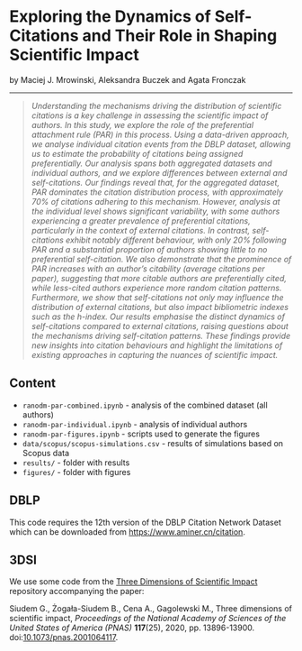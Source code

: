 # Exploring the Dynamics of Self-Citations and Their Role in Shaping Scientific Impact


by Maciej J. Mrowinski, Aleksandra Buczek and Agata Fronczak

---

> *Understanding the mechanisms driving the distribution of scientific citations is a key challenge in assessing the scientific impact of authors. In this study, we explore the role of the preferential attachment rule (PAR) in this process. Using a data-driven approach, we analyse individual citation events from the DBLP dataset, allowing us to estimate the probability of citations being assigned preferentially. Our analysis spans both aggregated datasets and individual authors, and we explore differences between external and self-citations. Our findings reveal that, for the aggregated dataset, PAR dominates the citation distribution process, with approximately 70% of citations adhering to this mechanism. However, analysis at the individual level shows significant variability, with some authors experiencing a greater prevalence of preferential citations, particularly in the context of external citations. In contrast, self-citations exhibit notably different behaviour, with only 20% following PAR and a substantial proportion of authors showing little to no preferential self-citation. We also demonstrate that the prominence of PAR increases with an author’s citability (average citations per paper), suggesting that more citable authors are preferentially cited, while less-cited authors experience more random citation patterns. Furthermore, we show that self-citations not only may influence the distribution of external citations, but also impact bibliometric indexes such as the h-index. Our results emphasise the distinct dynamics of self-citations compared to external citations, raising questions about the mechanisms driving self-citation patterns. These findings provide new insights into citation behaviours and highlight the limitations of existing approaches in capturing the nuances of scientific impact.*

## Content

- `ranodm-par-combined.ipynb` - analysis of the combined dataset (all authors)
- `ranodm-par-individual.ipynb` - analysis of individual authors
- `ranodm-par-figures.ipynb` - scripts used to generate the figures
- `data/scopus/scopus-simulations.csv` - results of simulations based on Scopus data
- `results/` - folder with results
- `figures/` - folder with figures

## DBLP

This code requires the 12th version of the DBLP Citation Network Dataset which can be downloaded from https://www.aminer.cn/citation.

## 3DSI

We use some code from the [Three Dimensions of Scientific Impact](https://github.com/gagolews/three_dimensions_of_scientific_impact) repository accompanying the paper: 

Siudem G., Żogała-Siudem B., Cena A., Gagolewski M., Three dimensions of scientific impact, *Proceedings of the National Academy of Sciences of the United States of America (PNAS)* **117**(25), 2020, pp. 13896-13900. doi:[10.1073/pnas.2001064117](https://doi.org/10.1073/pnas.2001064117).

